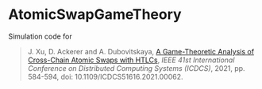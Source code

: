 # AtomicSwapGameTheory

Simulation code for 

> J. Xu, D. Ackerer and A. Dubovitskaya, 
[A Game-Theoretic Analysis of Cross-Chain Atomic Swaps with HTLCs](https://ieeexplore.ieee.org/document/9546449), 
*IEEE 41st International Conference on Distributed Computing Systems (ICDCS)*, 2021, pp. 584-594, doi: 10.1109/ICDCS51616.2021.00062.
